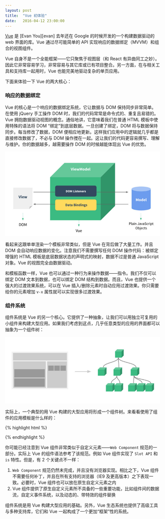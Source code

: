 ```yaml
---
layout: post
title:  "Vue 初体验"
date:   2016-04-12 23:00:00
---
```


[Vue][vue] 是 [Evan You][evan] 去年还在 Google 的时候开发的一个构建数据驱动的 web 界面的库。Vue 通过尽可能简单的 API 实现响应的数据绑定（MVVM）和组合的视图组件。

Vue 自身不是一个全能框架——它只聚焦于视图层（和 React 有异曲同工之妙）。因此它非常容易学习，非常容易与其它库或已有项目整合。另一方面，在与相关工具和支持库一起用时，Vue 也能完美地驱动复杂的单页应用。

下面来体验一下 Vue 的两大核心：

### 响应的数据绑定

Vue 的核心是一个响应的数据绑定系统，它让数据与 DOM 保持同步非常简单。在使用 jQuery 手工操作 DOM 时，我们的代码常常是命令式的、重复且易错的。Vue 拥抱数据驱动视图的概念。通俗地讲，它意味着我们在普通 HTML 模板中使用特殊的语法将 DOM “绑定”到底层数据。一旦创建了绑定，DOM 将与数据保持同步。每当修改了数据，DOM 便相应地更新。这样我们应用中的逻辑就几乎都是直接修改数据了，不必与 DOM 操作搅在一起。这让我们的代码更容易撰写、理解与维护。你的数据越多，越需要操作 DOM 的时候越能体现出 Vue 的优势。

![Data Binding][data_binding]

看起来这跟单单渲染一个模板非常类似，但是 Vue 在背后做了大量工作。并且 DOM 会自动响应数据的变化。注意我们不需要撰写任何 DOM 操作代码：被绑定增强的 HTML 模板是底层数据状态的声明式的映射，数据不过是普通 JavaScript 对象。Vue 的视图完全由数据驱动。

和模板函数一样，Vue 也可以通过一种行为来操作数据——指令。我们不仅可以绑定 DOM 文本到数据，也可以绑定 DOM 结构到数据。而且，Vue 也提供一个强大的过渡效果系统，可以在 Vue 插入/删除元素时自动应用过渡效果。你只需要给你的元素增加 `v-x` 属性就可以实现很多过渡效果。

### 组件系统

组件系统是 Vue 的另一个核心。它提供了一种抽象，让我们可以用独立可复用的小组件来构建大型应用。如果我们考虑到这点，几乎任意类型的应用的界面都可以抽象为一个组件树：

![Component Tree][component_tree]

实际上，一个典型的用 Vue 构建的大型应用将形成一个组件树。来看看使用了组件的应用模板是什么样的：

{% highlight html %}
<div id="app">
  <app-nav></app-nav>
  <app-view>
    <app-sidebar></app-sidebar>
    <app-content></app-content>
  </app-view>
</div>
{% endhighlight %}

你可能已经注意到 Vue 组件非常类似于自定义元素——`Web Component` 规范的一部分。实际上 Vue 的组件语法参考了该规范。例如 Vue 组件实现了 `Slot API` 和 `is` 特性。但是，有 2 个关键点不一样：

1. `Web Component` 规范仍然未完成，并且没有浏览器实现。相比之下，Vue 组件不需要任何补丁，并且在所有支持的浏览器（IE9 及更高版本）之下表现一致。必要时，Vue 组件也可以放在原生自定义元素之内
2. Vue 组件提供了原生自定义元素所不具备的一些重要功能，比如组件间的数据流，自定义事件系统，以及动态的、带特效的组件替换

组件系统是用 Vue 构建大型应用的基础。另外，Vue 生态系统也提供了高级工具与多种支持库，它们和 Vue 一起构成了一个更加“框架”性的系统。

[vue]: https://vuejs.org/
[evan_you]: https://github.com/yyx990803
[data_binding]: ../images/2016.4.12/data_binding.jpg
[component_tree]: ../images/2016.4.12/component_tree.jpg
